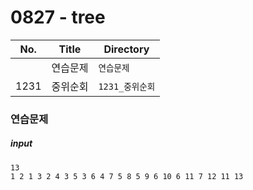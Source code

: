 # 0827 - tree

| No.  | Title           | Directory             |
| ---- | --------------- | --------------------- |
|  | 연습문제    | `연습문제`   |
| 1231  | 중위순회    | `1231_중위순회`   |

### 연습문제

##### input
```
13
1 2 1 3 2 4 3 5 3 6 4 7 5 8 5 9 6 10 6 11 7 12 11 13
```

